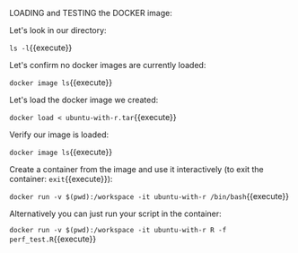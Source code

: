 LOADING and TESTING the DOCKER image:

Let's look in our directory:

`ls -l`{{execute}}

Let's confirm no docker images are currently loaded:

`docker image ls`{{execute}}

Let's load the docker image we created:

`docker load < ubuntu-with-r.tar`{{execute}}

Verify our image is loaded:

`docker image ls`{{execute}}

Create a container from the image and use it interactively (to exit the container: `exit`{{execute}}):

`docker run -v $(pwd):/workspace -it ubuntu-with-r /bin/bash`{{execute}}

Alternatively you can just run your script in the container:

`docker run -v $(pwd):/workspace -it ubuntu-with-r R -f perf_test.R`{{execute}}

